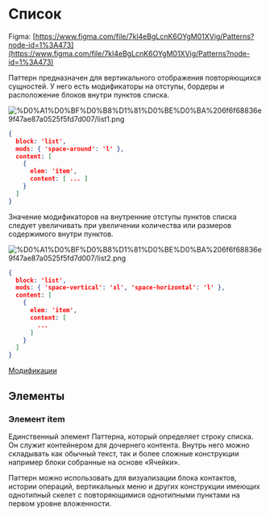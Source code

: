 # Список

Figma: [https://www.figma.com/file/7kl4eBgLcnK6OYgM01XVig/Patterns?node-id=1%3A473](https://www.figma.com/file/7kl4eBgLcnK6OYgM01XVig/Patterns?node-id=1%3A473)

Паттерн предназначен для вертикального отображения повторяющихся сущностей. У него есть модификаторы на отступы, бордеры и расположение блоков внутри пунктов списка.

![%D0%A1%D0%BF%D0%B8%D1%81%D0%BE%D0%BA%206f6f68836e9f47ae87a0525f5fd7d007/list1.png](%D0%A1%D0%BF%D0%B8%D1%81%D0%BE%D0%BA%206f6f68836e9f47ae87a0525f5fd7d007/list1.png)

```json
{
  block: 'list',
  mods: { 'space-around': 'l' },
  content: [
    {
      elem: 'item',
      content: [ ... ]
    }
  ]
}
```

Значение модификаторов на внутренние отступы пунктов списка следует увеличивать при увеличении количества или размеров содержимого внутри пунктов.

![%D0%A1%D0%BF%D0%B8%D1%81%D0%BE%D0%BA%206f6f68836e9f47ae87a0525f5fd7d007/list2.png](%D0%A1%D0%BF%D0%B8%D1%81%D0%BE%D0%BA%206f6f68836e9f47ae87a0525f5fd7d007/list2.png)

```json
{
  block: 'list',
  mods: { 'space-vertical': 'xl', 'space-horizontal': 'l' },
  content: [
    {
      elem: 'item',
      content: [
        ...
      ]
    }
  ]
}
```

[Модификации](%D0%A1%D0%BF%D0%B8%D1%81%D0%BE%D0%BA%206f6f68836e9f47ae87a0525f5fd7d007/%D0%9C%D0%BE%D0%B4%D0%B8%D1%84%D0%B8%D0%BA%D0%B0%D1%86%D0%B8%D0%B8%20c78aab118aa94944a205c877d6f2fa15.csv)

## Элементы

### Элемент item

Единственный элемент Паттерна, который определяет строку списка. Он служит контейнером для дочернего контента. Внутрь него можно складывать как обычный текст, так и более сложные конструкции например блоки собранные на основе «Ячейки».

Паттерн можно использовать для визуализации блока контактов, истории операций, вертикальных меню и других конструкции имеющих однотипный скелет с повторяющимися однотипными пунктами на первом уровне вложенности.